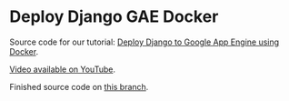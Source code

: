 # Deploy Django GAE Docker

Source code for our tutorial: [Deploy Django to Google App Engine using Docker](https://londonappdeveloper.com/2021/05/03/deploying-django-to-google-app-engine-using-docker/).

[Video available on YouTube](https://youtu.be/TFsFLzNL5Fk).

Finished source code on [this branch](https://github.com/LondonAppDeveloper/deploy-django-gae-docker/tree/s/07-deploy-setup).
